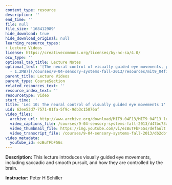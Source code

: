 ```yaml
---
content_type: resource
description: ''
end_time: ''
file: null
file_size: '168412989'
hide_download: true
hide_download_original: null
learning_resource_types:
- Lecture Videos
license: https://creativecommons.org/licenses/by-nc-sa/4.0/
ocw_type: ''
optional_tab_title: Lecture Notes
optional_text: '[The neural control of visually guided eye movements, part 1 (PDF
  - 1.2MB)](/courses/9-04-sensory-systems-fall-2013/resources/mit9_04f13_vis10)'
parent_title: Lecture Videos
parent_type: CourseSection
related_resources_text: ''
resource_index_text: ''
resourcetype: Video
start_time: ''
title: 'Lec 10: The neural control of visually guided eye movements 1'
uid: 62ee53d7-7571-81fa-5f9c-9db3c15876af
video_files:
  archive_url: http://www.archive.org/download/MIT9.04F13/MIT9_04F13_lec10_300k.mp4
  video_captions_file: /courses/9-04-sensory-systems-fall-2013/d47bc73aa4825f41a1948b989efc4b47_ezBuTFbF5Gs.vtt
  video_thumbnail_file: https://img.youtube.com/vi/ezBuTFbF5Gs/default.jpg
  video_transcript_file: /courses/9-04-sensory-systems-fall-2013/db2cbf8fe4bfaadb1782bd67581b346e_ezBuTFbF5Gs.pdf
video_metadata:
  youtube_id: ezBuTFbF5Gs
---
```


**Description:** This lecture introduces visually guided eye movements, including saccadic and smooth pursuit, and how they are controlled by the brain.

**Instructor:** Peter H Schiller

